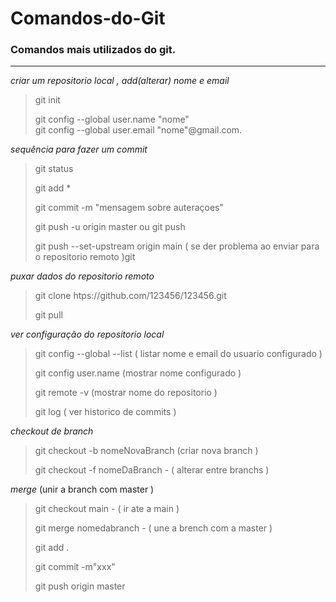# Comandos-do-Git
### Comandos mais utilizados do git.

---------------------------------------------------------------


_criar um repositorio local ,  add(alterar) nome e email_
>git init
>
>git config --global user.name "nome"  
>git config --global user.email "nome"@gmail.com.  

_sequência para fazer um commit_
>git status
>
>git add *
>
>git commit -m "mensagem sobre auteraçoes"
>
>git push -u origin master  ou  git push
>
>git push --set-upstream origin main ( se der problema ao enviar para o repositorio remoto )git 


_puxar dados do repositorio remoto_
>git clone htps://github.com/123456/123456.git
>
>git pull

_ver configuração do repositorio local_

> git config --global --list  ( listar nome e email do usuario configurado )
>
>git config user.name (mostrar nome configurado )
>
>git remote -v (mostrar nome do repositorio )
>
>git log ( ver historico de commits )

_checkout de branch_

> git checkout -b nomeNovaBranch (criar nova  branch )
>
> git checkout -f nomeDaBranch - ( alterar entre branchs )

_merge_ (unir a branch com master )

> git checkout main - ( ir ate a main )
>
> git merge nomedabranch - ( une a brench com a master )
>
> git add .
>
> git commit -m"xxx"
> 
> git push origin master






